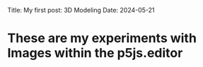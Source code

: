 Title: My first post: 3D Modeling
Date: 2024-05-21

# These are my experiments with Images within the p5js.editor
##
